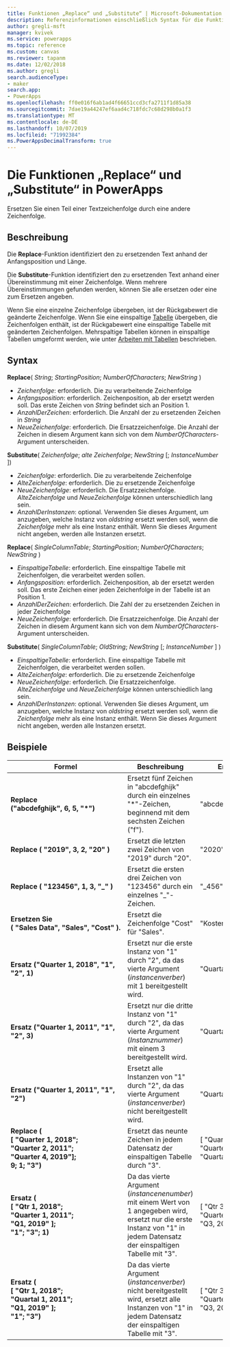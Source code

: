 ```yaml
---
title: Funktionen „Replace“ und „Substitute“ | Microsoft-Dokumentation
description: Referenzinformationen einschließlich Syntax für die Funktionen „Replace“ und „Substitute“ in PowerApps
author: gregli-msft
manager: kvivek
ms.service: powerapps
ms.topic: reference
ms.custom: canvas
ms.reviewer: tapanm
ms.date: 12/02/2018
ms.author: gregli
search.audienceType:
- maker
search.app:
- PowerApps
ms.openlocfilehash: ff0e016f6ab1ad4f66651ccd3cfa2711f1d85a38
ms.sourcegitcommit: 7dae19a44247ef6aad4c718fdc7c68d298b0a1f3
ms.translationtype: MT
ms.contentlocale: de-DE
ms.lasthandoff: 10/07/2019
ms.locfileid: "71992384"
ms.PowerAppsDecimalTransform: true
---
```

# <a name="replace-and-substitute-functions-in-powerapps"></a>Die Funktionen „Replace“ und „Substitute“ in PowerApps
Ersetzen Sie einen Teil einer Textzeichenfolge durch eine andere Zeichenfolge.

## <a name="description"></a>Beschreibung
Die **Replace**-Funktion identifiziert den zu ersetzenden Text anhand der Anfangsposition und Länge.  

Die **Substitute**-Funktion identifiziert den zu ersetzenden Text anhand einer Übereinstimmung mit einer Zeichenfolge. Wenn mehrere Übereinstimmungen gefunden werden, können Sie alle ersetzen oder eine zum Ersetzen angeben.

Wenn Sie eine einzelne Zeichenfolge übergeben, ist der Rückgabewert die geänderte Zeichenfolge. Wenn Sie eine einspaltige [Tabelle](../working-with-tables.md) übergeben, die Zeichenfolgen enthält, ist der Rückgabewert eine einspaltige Tabelle mit geänderten Zeichenfolgen. Mehrspaltige Tabellen können in einspaltige Tabellen umgeformt werden, wie unter [Arbeiten mit Tabellen](../working-with-tables.md) beschrieben.

## <a name="syntax"></a>Syntax
**Replace**( *String*; *StartingPosition*; *NumberOfCharacters*; *NewString* )

* *Zeichenfolge*: erforderlich. Die zu verarbeitende Zeichenfolge
* *Anfangsposition*: erforderlich. Zeichenposition, ab der ersetzt werden soll. Das erste Zeichen von *String* befindet sich an Position 1.
* *AnzahlDerZeichen*: erforderlich. Die Anzahl der zu ersetzenden Zeichen in *String*
* *NeueZeichenfolge*: erforderlich. Die Ersatzzeichenfolge. Die Anzahl der Zeichen in diesem Argument kann sich von dem *NumberOfCharacters*-Argument unterscheiden.

**Substitute**( *Zeichenfolge*; *alte Zeichenfolge*; *NewString* [; *InstanceNumber* ])

* *Zeichenfolge*: erforderlich. Die zu verarbeitende Zeichenfolge
* *AlteZeichenfolge*: erforderlich. Die zu ersetzende Zeichenfolge
* *NeueZeichenfolge*: erforderlich. Die Ersatzzeichenfolge. *AlteZeichenfolge* und *NeueZeichenfolge* können unterschiedlich lang sein.
* *AnzahlDerInstanzen*: optional. Verwenden Sie dieses Argument, um anzugeben, welche Instanz von *oldstring* ersetzt werden soll, wenn die *Zeichenfolge* mehr als eine Instanz enthält. Wenn Sie dieses Argument nicht angeben, werden alle Instanzen ersetzt.

**Replace**( *SingleColumnTable*; *StartingPosition*; *NumberOfCharacters*; *NewString* )

* *EinspaltigeTabelle*: erforderlich. Eine einspaltige Tabelle mit Zeichenfolgen, die verarbeitet werden sollen.
* *Anfangsposition*: erforderlich. Zeichenposition, ab der ersetzt werden soll.  Das erste Zeichen einer jeden Zeichenfolge in der Tabelle ist an Position 1.
* *AnzahlDerZeichen*: erforderlich. Die Zahl der zu ersetzenden Zeichen in jeder Zeichenfolge
* *NeueZeichenfolge*: erforderlich.  Die Ersatzzeichenfolge. Die Anzahl der Zeichen in diesem Argument kann sich von dem *NumberOfCharacters*-Argument unterscheiden.

**Substitute**( *SingleColumnTable*; *OldString*; *NewString* [; *InstanceNumber* ] )

* *EinspaltigeTabelle*: erforderlich. Eine einspaltige Tabelle mit Zeichenfolgen, die verarbeitet werden sollen.
* *AlteZeichenfolge*: erforderlich.  Die zu ersetzende Zeichenfolge
* *NeueZeichenfolge*: erforderlich.  Die Ersatzzeichenfolge. *AlteZeichenfolge* und *NeueZeichenfolge* können unterschiedlich lang sein.
* *AnzahlDerInstanzen*: optional. Verwenden Sie dieses Argument, um anzugeben, welche Instanz von *oldstring* ersetzt werden soll, wenn die *Zeichenfolge* mehr als eine Instanz enthält. Wenn Sie dieses Argument nicht angeben, werden alle Instanzen ersetzt.

## <a name="examples"></a>Beispiele

| Formel | Beschreibung | Ergebnis |
|---------|-------------|--------|
| **Replace ("abcdefghijk",&nbsp;6,&nbsp;5,&nbsp;"*")** | Ersetzt fünf Zeichen in "abcdefghijk" durch ein einzelnes "*"-Zeichen, beginnend mit dem sechsten Zeichen ("f"). | "abcde * k" |
| **Replace (&nbsp;"2019",&nbsp;3,&nbsp;2,&nbsp;"20"&nbsp;)** | Ersetzt die letzten zwei Zeichen von "2019" durch "20". | "2020" |
| **Replace (&nbsp;"123456",&nbsp;1,&nbsp;3,&nbsp;"_"&nbsp;)** | Ersetzt die ersten drei Zeichen von "123456" durch ein einzelnes "_"-Zeichen. | "_456" | 
| **Ersetzen Sie (&nbsp;"Sales&nbsp;Data",&nbsp;"Sales",&nbsp;"Cost"&nbsp;).** | Ersetzt die Zeichenfolge "Cost" für "Sales". | "Kostendaten" | 
| **Ersatz ("Quarter&nbsp;1,&nbsp;2018", "1", "2", 1)** | Ersetzt nur die erste Instanz von "1" durch "2", da das vierte Argument (*instancenverber*) mit 1 bereitgestellt wird. |  "Quartal 2, 2018" |
| **Ersatz ("Quarter&nbsp;1,&nbsp;2011", "1", "2", 3)** | Ersetzt nur die dritte Instanz von "1" durch "2", da das vierte Argument (*Instanznummer*) mit einem 3 bereitgestellt wird. | "Quartal 1, 2012" |
| **Ersatz ("Quarter&nbsp;1,&nbsp;2011", "1", "2")** | Ersetzt alle Instanzen von "1" durch "2", da das vierte Argument (*instancenverber*) nicht bereitgestellt wird. | "Quartal 2, 2022" |
| **Replace (<br>[&nbsp;"Quarter&nbsp;1,&nbsp;2018";<br>"Quarter&nbsp;2,&nbsp;2011";<br>"Quarter&nbsp;4,&nbsp;2019"];<br>9; 1; "3")** | Ersetzt das neunte Zeichen in jedem Datensatz der einspaltigen Tabelle durch "3". | [&nbsp;"Quarter&nbsp;3,&nbsp;2018",<br>"Quarter&nbsp;3,&nbsp;2011",<br>"Quartal&nbsp;3,&nbsp;2019"&nbsp;] |
| **Ersatz (<br>[&nbsp;"Qtr&nbsp;1,&nbsp;2018";<br>"Quarter&nbsp;1,&nbsp;2011";<br>"Q1,&nbsp;2019"&nbsp;];<br>"1"; "3"; 1)** | Da das vierte Argument (*instancenenumber*) mit einem Wert von 1 angegeben wird, ersetzt nur die erste Instanz von "1" in jedem Datensatz der einspaltigen Tabelle mit "3". | [&nbsp;"Qtr&nbsp;3,&nbsp;2018",<br>"Quarter&nbsp;3,&nbsp;2011",<br>"Q3,&nbsp;2019"&nbsp;] |
| **Ersatz (<br>[&nbsp;"Qtr&nbsp;1,&nbsp;2018";<br>"Quartal&nbsp;1,&nbsp;2011";<br>"Q1,&nbsp;2019"&nbsp;];<br>"1"; "3")** | Da das vierte Argument (*instancenverber*) nicht bereitgestellt wird, ersetzt alle Instanzen von "1" in jedem Datensatz der einspaltigen Tabelle mit "3". | [&nbsp;"Qtr&nbsp;3,&nbsp;2038",<br>"Quarter&nbsp;3,&nbsp;2033",<br>"Q3,&nbsp;2039"&nbsp;] |  
 


